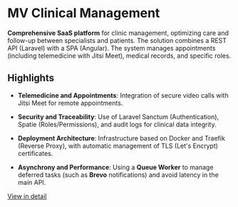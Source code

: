 # MV Clinical Management

**Comprehensive SaaS platform** for clinic management, optimizing care and follow-up between specialists and patients. The solution combines a REST API (Laravel) with a SPA (Angular). The system manages appointments (including telemedicine with Jitsi Meet), medical records, and specific roles.

## Highlights
- **Telemedicine and Appointments**: Integration of secure video calls with Jitsi Meet for remote appointments.

- **Security and Traceability**: Use of Laravel Sanctum (Authentication), Spatie (Roles/Permissions), and audit logs for clinical data integrity.

- **Deployment Architecture**: Infrastructure based on Docker and Traefik (Reverse Proxy), with automatic management of TLS (Let's Encrypt) certificates.

- **Asynchrony and Performance**: Using a **Queue Worker** to manage deferred tasks (such as **Brevo** notifications) and avoid latency in the main API.

[View in detail](proyectos/detalle.html?src=content/proyectos/clinica-mv&title=Cl%C3%ADnica%20Diet%C3%A9tica%20MV)